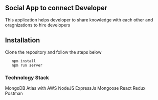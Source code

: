 ## Social App to connect Developer

This application helps developer to share knowledge with each other and oragnizations to hire developers

## Installation

Clone the repository and follow the steps below

```
   npm install
   npm run server
```

### Technology Stack

MongoDB Atlas with AWS
NodeJS
ExpressJs
Mongoose
React
Redux
Postman
